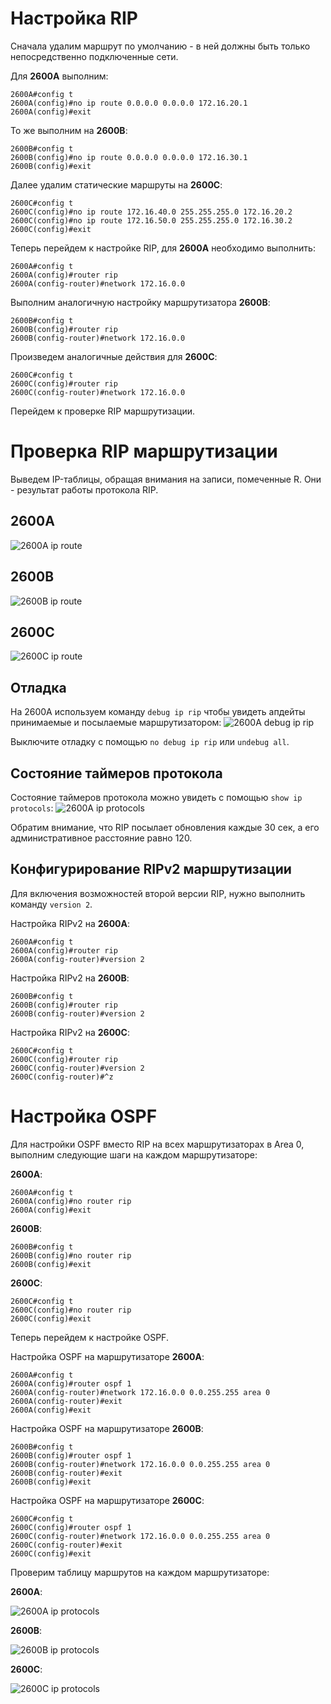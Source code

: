 # Настройка RIP
Сначала удалим маршрут по умолчанию - в ней должны быть только непосредственно подключенные сети.

Для **2600A** выполним:
```
2600A#config t
2600A(config)#no ip route 0.0.0.0 0.0.0.0 172.16.20.1
2600A(config)#exit
```

То же выполним на **2600B**:
```
2600B#config t
2600B(config)#no ip route 0.0.0.0 0.0.0.0 172.16.30.1
2600B(config)#exit
```

Далее удалим статические маршруты на **2600C**:
```
2600C#config t
2600C(config)#no ip route 172.16.40.0 255.255.255.0 172.16.20.2
2600C(config)#no ip route 172.16.50.0 255.255.255.0 172.16.30.2
2600C(config)#exit
```

Теперь перейдем к настройке RIP, для **2600A** необходимо выполнить:
```
2600A#config t
2600A(config)#router rip
2600A(config-router)#network 172.16.0.0
```

Выполним аналогичную настройку маршрутизатора **2600B**:
```
2600B#config t
2600B(config)#router rip
2600B(config-router)#network 172.16.0.0
```

Произведем аналогичные действия для **2600C**:
```
2600C#config t
2600C(config)#router rip
2600C(config-router)#network 172.16.0.0
```

Перейдем к проверке RIP маршрутизации.

# Проверка RIP маршрутизации
Выведем IP-таблицы, обращая внимания на записи, помеченные R. Они - результат работы протокола RIP.

## 2600A
![2600A ip route](https://github.com/Proign/Dynamic-routing-protocols/blob/main/screenshots/2600a-ip-route.PNG)
## 2600B
![2600B ip route](https://github.com/Proign/Dynamic-routing-protocols/blob/main/screenshots/2600b-ip-route.PNG)
## 2600C
![2600C ip route](https://github.com/Proign/Dynamic-routing-protocols/blob/main/screenshots/2600c-ip-route.PNG)

## Отладка
На 2600A используем команду `debug ip rip` чтобы увидеть апдейты принимаемые и посылаемые маршрутизатором:
![2600A debug ip rip](https://github.com/Proign/Dynamic-routing-protocols/blob/main/screenshots/2600a-debug-ip-rip.PNG)

Выключите отладку с помощью `no debug ip rip` или `undebug all`.

## Состояние таймеров протокола
Состояние таймеров протокола можно увидеть с помощью `show ip protocols`:
![2600A ip protocols](https://github.com/Proign/Dynamic-routing-protocols/blob/main/screenshots/2600a-ip-protocols.PNG)

Обратим внимание, что RIP посылает обновления каждые 30 сек, а его административное расстояние равно 120.

## Конфигурирование RIPv2 маршрутизации
Для включения возможностей второй версии RIP, нужно выполнить команду `version 2`.

Настройка RIPv2 на **2600A**:
```
2600A#config t
2600A(config)#router rip
2600A(config-router)#version 2
```

Настройка RIPv2 на **2600B**:
```
2600B#config t
2600B(config)#router rip
2600B(config-router)#version 2
```

Настройка RIPv2 на **2600C**:
```
2600C#config t
2600C(config)#router rip
2600C(config-router)#version 2
2600C(config-router)#^z
```

# Настройка OSPF
Для настройки OSPF вместо RIP на всех маршрутизаторах в Area 0, выполним следующие шаги на каждом маршрутизаторе:

**2600A**:
```
2600A#config t
2600A(config)#no router rip
2600A(config)#exit
```

**2600B**:
```
2600B#config t
2600B(config)#no router rip
2600B(config)#exit
```

**2600C**:
```
2600C#config t
2600C(config)#no router rip
2600C(config)#exit
```

Теперь перейдем к настройке OSPF.

Настройка OSPF на маршрутизаторе **2600A**:
```
2600A#config t
2600A(config)#router ospf 1
2600A(config-router)#network 172.16.0.0 0.0.255.255 area 0
2600A(config-router)#exit
2600A(config)#exit
```

Настройка OSPF на маршрутизаторе **2600B**:
```
2600B#config t
2600B(config)#router ospf 1
2600B(config-router)#network 172.16.0.0 0.0.255.255 area 0
2600B(config-router)#exit
2600B(config)#exit
```

Настройка OSPF на маршрутизаторе **2600C**:
```
2600C#config t
2600C(config)#router ospf 1
2600C(config-router)#network 172.16.0.0 0.0.255.255 area 0
2600C(config-router)#exit
2600C(config)#exit
```

Проверим таблицу маршрутов на каждом маршрутизаторе:

**2600A**:

![2600A ip protocols](https://github.com/Proign/Dynamic-routing-protocols/blob/main/screenshots/2600a-ospf-route.PNG)

**2600B**:

![2600B ip protocols](https://github.com/Proign/Dynamic-routing-protocols/blob/main/screenshots/2600b-ospf-route.PNG)

**2600C**:

![2600C ip protocols](https://github.com/Proign/Dynamic-routing-protocols/blob/main/screenshots/2600c-ospf-route.PNG)
